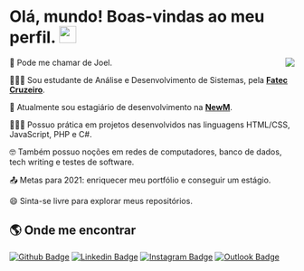 # Olá, mundo! Boas-vindas ao meu perfil. <img src="https://raw.githubusercontent.com/iampavangandhi/iampavangandhi/master/gifs/Hi.gif" width="30px">

<a href="https://github.com/anuraghazra/github-readme-stats">
  <img
    align="right"
    src="https://github-readme-stats.vercel.app/api/top-langs/?username=joeldosanjos"
  />
</a>

🤠 Pode me chamar de Joel.

👨🏻‍🎓 Sou estudante de Análise e Desenvolvimento de Sistemas, pela <a href="https://www.fateccruzeiro.edu.br"><b>Fatec Cruzeiro</b></a>.

💼 Atualmente sou estagiário de desenvolvimento na <a href="https://newm.com.br/"><b>NewM</b></a>.

👨🏻‍💻 Possuo prática em projetos desenvolvidos nas linguagens HTML/CSS, JavaScript, PHP e C#.

🤓 Também possuo noções em redes de computadores, banco de dados, tech writing e testes de software.

📤 Metas para 2021: enriquecer meu portfólio e conseguir um estágio.

😄 Sinta-se livre para explorar meus repositórios.

## 🌎 Onde me encontrar

[![Github Badge](https://img.shields.io/badge/GitHub-100000?style=for-the-badge&logo=github&logoColor=white)](https://github.com/joeldosanjos) 
[![Linkedin Badge](https://img.shields.io/badge/LinkedIn-0077B5?style=for-the-badge&logo=linkedin&logoColor=white)](https://www.linkedin.com/in/joeldosanjos/)
[![Instagram Badge](https://img.shields.io/badge/Instagram-E4405F?style=for-the-badge&logo=instagram&logoColor=white)](https://www.instagram.com/joeldosanjos/)
[![Outlook Badge](https://img.shields.io/badge/Microsoft_Outlook-0078D4?style=for-the-badge&logo=microsoft-outlook&logoColor=white)](mailto:joeel@outlook.com)
